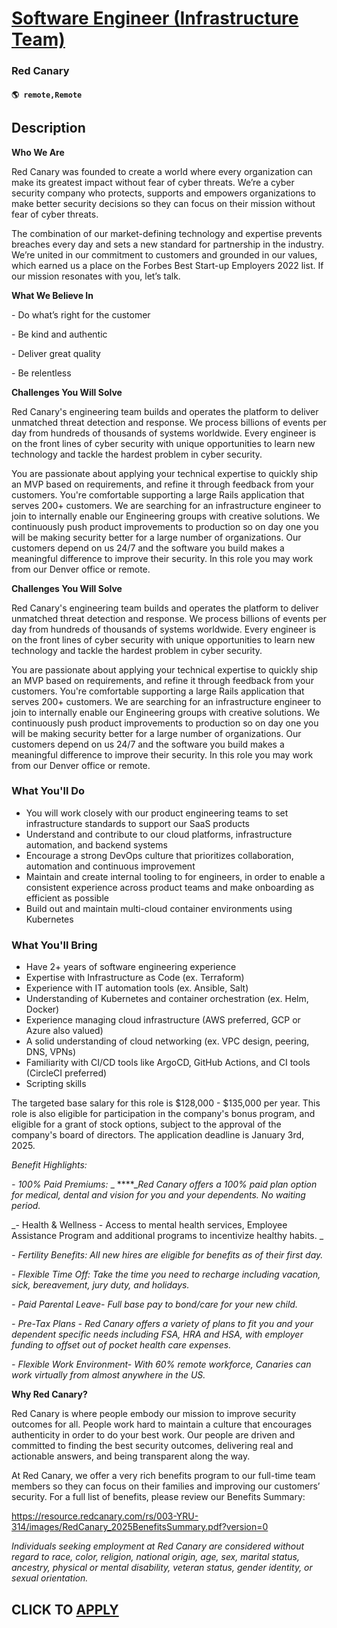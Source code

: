 # [Software Engineer (Infrastructure Team)](https://www.remotewlb.com/apply/software-engineer-infrastructure-team)  
### Red Canary  
#### `🌎 remote,Remote`  

## Description

 **Who We Are**

Red Canary was founded to create a world where every organization can make its greatest impact without fear of cyber threats. We’re a cyber security company who protects, supports and empowers organizations to make better security decisions so they can focus on their mission without fear of cyber threats.

  

The combination of our market-defining technology and expertise prevents breaches every day and sets a new standard for partnership in the industry. We’re united in our commitment to customers and grounded in our values, which earned us a place on the Forbes Best Start-up Employers 2022 list. If our mission resonates with you, let’s talk.

  

 **What We Believe In**

\- Do what’s right for the customer

\- Be kind and authentic

\- Deliver great quality

\- Be relentless

  

**Challenges You Will Solve**

Red Canary's engineering team builds and operates the platform to deliver unmatched threat detection and response. We process billions of events per day from hundreds of thousands of systems worldwide. Every engineer is on the front lines of cyber security with unique opportunities to learn new technology and tackle the hardest problem in cyber security.

  

You are passionate about applying your technical expertise to quickly ship an MVP based on requirements, and refine it through feedback from your customers. You're comfortable supporting a large Rails application that serves 200+ customers. We are searching for an infrastructure engineer to join to internally enable our Engineering groups with creative solutions. We continuously push product improvements to production so on day one you will be making security better for a large number of organizations. Our customers depend on us 24/7 and the software you build makes a meaningful difference to improve their security. In this role you may work from our Denver office or remote.

  

 **Challenges You Will Solve**

Red Canary's engineering team builds and operates the platform to deliver unmatched threat detection and response. We process billions of events per day from hundreds of thousands of systems worldwide. Every engineer is on the front lines of cyber security with unique opportunities to learn new technology and tackle the hardest problem in cyber security.

  

You are passionate about applying your technical expertise to quickly ship an MVP based on requirements, and refine it through feedback from your customers. You're comfortable supporting a large Rails application that serves 200+ customers. We are searching for an infrastructure engineer to join to internally enable our Engineering groups with creative solutions. We continuously push product improvements to production so on day one you will be making security better for a large number of organizations. Our customers depend on us 24/7 and the software you build makes a meaningful difference to improve their security. In this role you may work from our Denver office or remote.

  

### What You'll Do

* You will work closely with our product engineering teams to set infrastructure standards to support our SaaS products
* Understand and contribute to our cloud platforms, infrastructure automation, and backend systems
* Encourage a strong DevOps culture that prioritizes collaboration, automation and continuous improvement
* Maintain and create internal tooling to for engineers, in order to enable a consistent experience across product teams and make onboarding as efficient as possible
* Build out and maintain multi-cloud container environments using Kubernetes

  

### What You'll Bring

* Have 2+ years of software engineering experience
* Expertise with Infrastructure as Code (ex. Terraform) 
* Experience with IT automation tools (ex. Ansible, Salt)
* Understanding of Kubernetes and container orchestration (ex. Helm, Docker)
* Experience managing cloud infrastructure (AWS preferred, GCP or Azure also valued)
* A solid understanding of cloud networking (ex. VPC design, peering, DNS, VPNs)
* Familiarity with CI/CD tools like ArgoCD, GitHub Actions, and CI tools (CircleCI preferred)
* Scripting skills

  

The targeted base salary for this role is $128,000 - $135,000 per year. This role is also eligible for participation in the company's bonus program, and eligible for a grant of stock options, subject to the approval of the company's board of directors. The application deadline is January 3rd, 2025.

  

 _Benefit Highlights:_

 _\- 100% Paid Premiums:_ _ ****__Red Canary offers a 100% paid plan option for medical, dental and vision for you and your dependents. No waiting period._

 _\- Health & Wellness - Access to mental health services, Employee Assistance Program and additional programs to incentivize healthy habits. _

_\- Fertility Benefits: All new hires are eligible for benefits as of their first day._

 _\- Flexible Time Off: Take the time you need to recharge including vacation, sick, bereavement, jury duty, and holidays._

 _\- Paid Parental Leave- Full base pay to bond/care for your new child._

 _\- Pre-Tax Plans - Red Canary offers a variety of plans to fit you and your dependent specific needs including FSA, HRA and HSA, with employer funding to offset out of pocket health care expenses._

 _\- Flexible Work Environment- With 60% remote workforce, Canaries can work virtually from almost anywhere in the US._

  

 **Why Red Canary?**

Red Canary is where people embody our mission to improve security outcomes for all. People work hard to maintain a culture that encourages authenticity in order to do your best work. Our people are driven and committed to finding the best security outcomes, delivering real and actionable answers, and being transparent along the way.

  

At Red Canary, we offer a very rich benefits program to our full-time team members so they can focus on their families and improving our customers’ security. For a full list of benefits, please review our Benefits Summary:

https://resource.redcanary.com/rs/003-YRU-314/images/RedCanary_2025BenefitsSummary.pdf?version=0

  

 _Individuals seeking employment at Red Canary are considered without regard to race, color, religion, national origin, age, sex, marital status, ancestry, physical or mental disability, veteran status, gender identity, or sexual orientation._

  
## CLICK TO [APPLY](https://www.remotewlb.com/apply/software-engineer-infrastructure-team)

